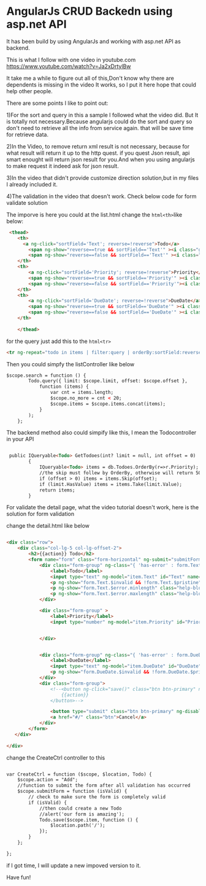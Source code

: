 AngularJs CRUD Backedn using asp.net API
============

It has been build by using AngularJs and working with asp.net API as backend.

This is what I follow with one video in youtube.com https://www.youtube.com/watch?v=Ja2xDrtylBw

It take me a while to figure out all of this,Don't know why there are dependents is missing in the video It works, so I put it here hope that could help other people.

There are some points I like to point out:

1)For the sort and query in this a sample I followed what the video did. But It is totally not necessary.Because angularjs could do the sort and query so don't need to retrieve all the info from service again. that will be save time for retrieve data.

2)In the Video, to remove return xml result is not necessary, because for what result will return it up to the http quest. if you quest Json result, api smart enought will return json result for you.And when you using angularjs to make request it indeed ask for json result.

3)In the video that didn't provide customize direction solution,but in my files I already included it.

4)The validation in the video that doesn't work. Check below code for form  validate solution

The imporve is here you could at the list.html change the ```html<th>```like below:
```html
 <thead>
    <th>
      <a ng-click="sortField='Text'; reverse=!reverse">Todo</a> 
        <span ng-show="reverse==true && sortField=='Text'" ><i class="glyphicon glyphicon-arrow-down"></i></span>
        <span ng-show="reverse==false && sortField=='Text'" ><i class="glyphicon glyphicon-arrow-up"></i></span>       
    </th>
    <th>
        <a ng-click="sortField='Priority'; reverse=!reverse">Priority</a>     
        <span ng-show="reverse==true && sortField=='Priority'" ><i class="glyphicon glyphicon-arrow-down"></i></span>
        <span ng-show="reverse==false && sortField=='Priority'"><i class="glyphicon glyphicon-arrow-up"></i></span>       
    </th>
    <th>
        <a ng-click="sortField='DueDate'; reverse=!reverse">DueDate</a>   
        <span ng-show="reverse==true && sortField=='DueDate'" ><i class ="glyphicon glyphicon-arrow-down"></i></span>
        <span ng-show="reverse==false && sortField=='DueDate'" ><i class="glyphicon glyphicon-arrow-up"></i></span>       
    </th>
  
    </thead>
```
    
for the query just add this to the ```html<tr>```
```html
<tr ng-repeat="todo in items | filter:query | orderBy:sortField:reverse">
```
Then you could simpfy the listController like below
```html
$scope.search = function () {
        Todo.query({ limit: $scope.limit, offset: $scope.offset },
            function (items) {
                var cnt = items.length;
                $scope.no_more = cnt < 20;
                $scope.items = $scope.items.concat(items);
            }
        );
    };
```  

The backend method also could simpify like this, I mean the Todocontroller in your API
```html

 public IQueryable<Todo> GetTodoes(int? limit = null, int offset = 0)
        {
            IQueryable<Todo> items = db.Todoes.OrderBy(r=>r.Priority);
            //the skip must follew by OrderBy, otherwise will return 500 error
            if (offset > 0) items = items.Skip(offset);
            if (limit.HasValue) items = items.Take(limit.Value);
            return items;
        }

```

For validate the detail page, what the video tutorial doesn't work, here is the solution for form validation

change the detail.html like below

```html

<div class="row">
    <div class="col-lg-5 col-lg-offset-2">
        <h2>{{action}} Todo</h2>
        <form name="form" class="form-horizontal" ng-submit="submitForm(form.$valid)" novalidate><!-- novalidate prevents HTML5 validation since we will be validating ourselves -->
            <div class="form-group" ng-class="{ 'has-error' : form.Text.$invalid && !form.Text.$pristine }">
                <label>Todo</label>
                <input type="text" ng-model="item.Text" id="Text" name="Text" class="form-control" placeholder="" ng-minlength="3" ng-maxlength="200" required>
                <p ng-show="form.Text.$invalid && !form.Text.$pristine" class="help-block">Todo is required.</p>
                <p ng-show="form.Text.$error.minlength" class="help-block">Must great then list 3 characters.</p>
                <p ng-show="form.Text.$error.maxlength" class="help-block">Must less then 200 characters.</p>
            </div>

            <div class="form-group" >
                <label>Priority</label>
                <input type="number" ng-model="item.Priority" id="Priority" class="form-control" name="Priority" placeholder="">


            </div>


            <div class="form-group" ng-class="{ 'has-error' : form.DueDate.$invalid && !form.DueDate.$pristine }">
                <label>DueDate</label>
                <input type="text" ng-model="item.DueDate" id="DueDate" name="DueDate" class="form-control" placeholder="" required>
                <p ng-show="form.DueDate.$invalid && !form.DueDate.$pristine" class="help-block">DueDate is required.</p>
            </div>
            <div class="form-group">
                <!--<button ng-click="save()" class="btn btn-primary" ng-disabled="form.$invalid">
                    {{action}}
                </button>-->

                <button type="submit" class="btn btn-primary" ng-disabled="userForm.$invalid">{{action}}</button>
                <a href="#/" class="btn">Cancel</a>
            </div>
        </form>
   </div>
   
</div>
```

change the CreateCtrl controller to this
```html

var CreateCtrl = function ($scope, $location, Todo) {
    $scope.action = "Add";       
    //function to submit the form after all validation has occurred            
    $scope.submitForm = function (isValid) {
        // check to make sure the form is completely valid
        if (isValid) {
            //then could create a new Todo             
            //alert('our form is amazing');
            Todo.save($scope.item, function () {
                $location.path('/');
            });
        }
    };

};

```

  if I got time, I will update a new impoved version to it.
  
  Have fun!

